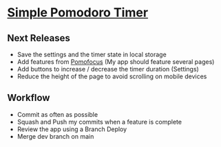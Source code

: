# [Simple Pomodoro Timer](https://tymer.netlify.app/)

## Next Releases

- Save the settings and the timer state in local storage
- Add features from [Pomofocus](https://pomofocus.io/) (My app should feature several pages)
- Add buttons to increase / decrease the timer duration (Settings)
- Reduce the height of the page to avoid scrolling on mobile devices

## Workflow

- Commit as often as possible
- Squash and Push my commits when a feature is complete
- Review the app using a Branch Deploy
- Merge dev branch on main
